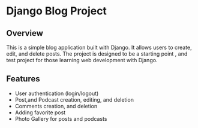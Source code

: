 # Django Blog Project

## Overview

This is a simple blog application built with Django. It allows users to create, edit, and delete posts. The project is designed to be a starting point , and test project for those learning web development with Django.

## Features
- User authentication (login/logout)
- Post,and Podcast creation, editing, and deletion
- Comments creation, and deletion
- Adding favorite post
- Photo Gallery for posts and podcasts
